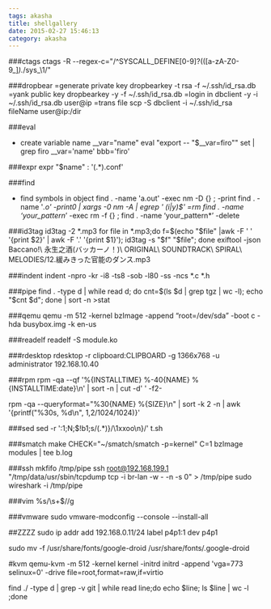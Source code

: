 ```yaml
---
tags: akasha
title: shellgallery
date: 2015-02-27 15:46:13
category: akasha
---
```

###ctags
ctags -R --regex-c="/^SYSCALL_DEFINE[0-9]?\(([a-zA-Z0-9_]*).*/sys_\1/"

###dropbear
=generate private key
dropbearkey -t rsa -f ~/.ssh/id_rsa.db
=yank public key
dropbearkey -y -f ~/.ssh/id_rsa.db
=login in
dbclient -y -i ~/.ssh/id_rsa.db user@ip
=trans file
scp -S dbclient -i ~/.ssh/id_rsa fileName user@ip:/dir

###eval
* create variable name
	__var="name"
	eval "export -- \"$__var=firo\""
	set | grep firo
	__var='name'
	bbb='firo'

###expr
expr "$name" : '\(.*\)\.conf'

###find
* find symbols in object 
	find . -name 'a.out' -exec nm -D {} \; -print
	find . -name '*.o' -print0 | xargs -0 nm -A | egrep ' (i|y)$'
=rm
find . -name ‘your_pattern*’ -exec rm -f {} \;
find . -name ‘your_pattern*’ -delete

###id3tag
id3tag -2 *.mp3
for file in *.mp3;do f=$(echo "$file" |awk -F ' ' '{print $2}' | awk -F '.' '{print $1}'); id3tag -s "$f" "$file";  done
exiftool -json Baccano\!\ 永生之酒\(バッカーノ！\)\ ORIGINAL\ SOUNDTRACK\ SPIRAL\ MELODIES/12.緩みきった官能のダンス.mp3


###indent
indent -npro -kr -i8 -ts8 -sob -l80 -ss -ncs *.c *.h

###pipe
find . -type d | while read d; do cnt=$(ls $d | grep tgz | wc -l); echo "$cnt $d"; done | sort -n >stat 

###qemu
qemu -m 512 -kernel bzImage -append “root=/dev/sda” -boot c -hda busybox.img -k en-us


###readelf
readelf -S module.ko

###rdesktop
rdesktop -r clipboard:CLIPBOARD  -g 1366x768 -u administrator 192.168.10.40

###rpm
rpm -qa --qf '%{INSTALLTIME} %-40{NAME} %{INSTALLTIME:date}\n' | sort -n | cut -d' ' -f2-

rpm -qa --queryformat="%30{NAME} %{SIZE}\n" | sort -k 2 -n | awk '{printf("%30s, %d\n", $1,$2/1024/1024)}'

###sed
sed -r ':1;N;$!b1;s/(.*)}/\1xxoo\n}/' t.sh

###smatch
make CHECK="~/smatch/smatch -p=kernel" C=1 bzImage modules | tee b.log

###ssh
mkfifo /tmp/pipe
ssh root@192.168.199.1 "/tmp/data/usr/sbin/tcpdump tcp   -i br-lan -w -  -n -s 0" > /tmp/pipe
sudo wireshark -i /tmp/pipe

###vim
%s/\s\+$//g

###vmware
sudo vmware-modconfig --console --install-all



##ZZZZ
sudo  ip addr add 192.168.0.11/24 label p4p1:1 dev p4p1

sudo mv -f /usr/share/fonts/google-droid /usr/share/fonts/.google-droid



#kvm
qemu-kvm -m 512 -kernel kernel -initrd initrd    -append 'vga=773 selinux=0'  -drive file=root,format=raw,if=virtio

find ./ -type d  | grep -v git | while read line;do echo $line; ls $line | wc -l ;done

